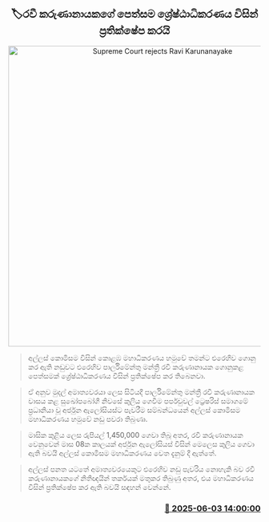 <p align='center'><b><h2 align='center' title='Supreme Court rejects Ravi Karunanayake's petition'>🏷රවී කරුණානායකගේ පෙත්සම ශ්‍රේෂ්ඨාධිකරණය විසින් ප්‍රතික්ෂේප කරයි</h2></b></p>
<p align='center'><img src='https://helakuru.sgp1.cdn.digitaloceanspaces.com/esana/images/lib/court-2.jpg' width='600' alt='Supreme Court rejects Ravi Karunanayake's petition'></p>

> අල්ලස් කොමිසම විසින් කොළඹ මහාධිකරණය හමුවේ තමන්ට එරෙහිව ගොනු කර ඇති නඩුවට එරෙහිව පාර්ලිමේන්තු මන්ත්‍රී රවී කරුණානායක ගොනුකළ පෙත්සමක් ශ්‍රේෂ්ඨාධිකරණය විසින් ප්‍රතික්ෂේප කර තිබෙනවා.

> ඒ අනුව මුදල් අමාත්‍යවරයා ලෙස සිටියදී පාර්ලිමේන්තු මන්ත්‍රී රවී කරුණානායක වාසය කළ සුඛෝපබෝගී නිවසේ කුලිය ගෙවීම පර්පචුවල් ට්‍රෙෂරිස් සමාගමේ ප්‍රධානියා වූ අර්ජුන ඇලෝසියස්ට පැවරීම සම්බන්ධයෙන් අල්ලස් කොමිසම මහාධිකරණය හමුවේ නඩු පවරා තිබුණා.

> මාසික කුළිය ලෙස රුපියල් 1,450,000 ගෙවා තිබූ අතර, රවී කරුණානායක වෙනුවෙන් මාස 08ක කාලයක් අර්ජුන ඇලෝසියස් විසින් මෙලෙස කුලිය ගෙවා ඇති බවයි අල්ලස් කොමිසම මහාධිකරණය වෙත දැනුම් දී ඇත්තේ.

> අල්ලස් පනත යටතේ අමාත්‍යවරයෙකුට එරෙහිව නඩු පැවරිය නොහැකි බව රවී කරුණානායකගේ නිතීඥයින් තර්කයක් මතුකර තිබුණු අතර, එය මහාධිකරණය විසින් ප්‍රතික්ෂේප කර ඇති බවයි සඳහන් වෙන්නේ.



<h3 align='right'><a href='https://www.helakuru.lk/esana/p/110655/'>📅 2025-06-03 14:00:00</a></h3>
